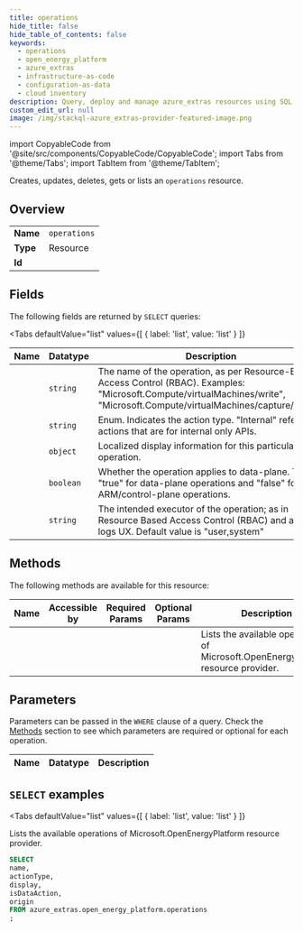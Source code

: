 ```yaml
--- 
title: operations
hide_title: false
hide_table_of_contents: false
keywords:
  - operations
  - open_energy_platform
  - azure_extras
  - infrastructure-as-code
  - configuration-as-data
  - cloud inventory
description: Query, deploy and manage azure_extras resources using SQL
custom_edit_url: null
image: /img/stackql-azure_extras-provider-featured-image.png
---
```


import CopyableCode from '@site/src/components/CopyableCode/CopyableCode';
import Tabs from '@theme/Tabs';
import TabItem from '@theme/TabItem';

Creates, updates, deletes, gets or lists an <code>operations</code> resource.

## Overview
<table><tbody>
<tr><td><b>Name</b></td><td><code>operations</code></td></tr>
<tr><td><b>Type</b></td><td>Resource</td></tr>
<tr><td><b>Id</b></td><td><CopyableCode code="azure_extras.open_energy_platform.operations" /></td></tr>
</tbody></table>

## Fields

The following fields are returned by `SELECT` queries:

<Tabs
    defaultValue="list"
    values={[
        { label: 'list', value: 'list' }
    ]}
>
<TabItem value="list">

<table>
<thead>
    <tr>
    <th>Name</th>
    <th>Datatype</th>
    <th>Description</th>
    </tr>
</thead>
<tbody>
<tr>
    <td><CopyableCode code="name" /></td>
    <td><code>string</code></td>
    <td>The name of the operation, as per Resource-Based Access Control (RBAC). Examples: "Microsoft.Compute/virtualMachines/write", "Microsoft.Compute/virtualMachines/capture/action"</td>
</tr>
<tr>
    <td><CopyableCode code="actionType" /></td>
    <td><code>string</code></td>
    <td>Enum. Indicates the action type. "Internal" refers to actions that are for internal only APIs.</td>
</tr>
<tr>
    <td><CopyableCode code="display" /></td>
    <td><code>object</code></td>
    <td>Localized display information for this particular operation.</td>
</tr>
<tr>
    <td><CopyableCode code="isDataAction" /></td>
    <td><code>boolean</code></td>
    <td>Whether the operation applies to data-plane. This is "true" for data-plane operations and "false" for ARM/control-plane operations.</td>
</tr>
<tr>
    <td><CopyableCode code="origin" /></td>
    <td><code>string</code></td>
    <td>The intended executor of the operation; as in Resource Based Access Control (RBAC) and audit logs UX. Default value is "user,system"</td>
</tr>
</tbody>
</table>
</TabItem>
</Tabs>

## Methods

The following methods are available for this resource:

<table>
<thead>
    <tr>
    <th>Name</th>
    <th>Accessible by</th>
    <th>Required Params</th>
    <th>Optional Params</th>
    <th>Description</th>
    </tr>
</thead>
<tbody>
<tr>
    <td><a href="#list"><CopyableCode code="list" /></a></td>
    <td><CopyableCode code="select" /></td>
    <td></td>
    <td></td>
    <td>Lists the available operations of Microsoft.OpenEnergyPlatform resource provider.</td>
</tr>
</tbody>
</table>

## Parameters

Parameters can be passed in the `WHERE` clause of a query. Check the [Methods](#methods) section to see which parameters are required or optional for each operation.

<table>
<thead>
    <tr>
    <th>Name</th>
    <th>Datatype</th>
    <th>Description</th>
    </tr>
</thead>
<tbody>
</tbody>
</table>

## `SELECT` examples

<Tabs
    defaultValue="list"
    values={[
        { label: 'list', value: 'list' }
    ]}
>
<TabItem value="list">

Lists the available operations of Microsoft.OpenEnergyPlatform resource provider.

```sql
SELECT
name,
actionType,
display,
isDataAction,
origin
FROM azure_extras.open_energy_platform.operations
;
```
</TabItem>
</Tabs>
